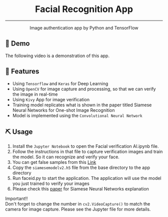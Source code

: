 <h1 align="center">Facial Recognition App </h1>

---

<p align="center"> Image authentication app by Python and TensorFlow
    <br> 
</p>

## 🏁 Demo
The following video is a demonstration of this app.



## 🎈 Features <a name="usage"></a>

- Using `Tensorflow` and `Keras` for Deep Learning
- Using `OpenCV` for image capture and processing, so that we can verify the image in real-time
- Using `Kivy` App for image verification
- Training model replicates what is shown in the paper titled Siamese Neural Networks for One-shot Image Recognition
- Model is implemented using the `Convolutional Neural Network`

## ⛏️ Usage <a name = "built_using"></a>
1. Install the `Jupyter Notebook` to open the Facial verification AI.ipynb file.
2. Follow the instructions in that file to capture verification images and train the model. So it can recognize and verify your face.
3. You can get false samples from this [Link](http://vis-www.cs.umass.edu/lfw/)
4. Copy the `siamesemodelv2.h5` file from the base directory to the app directory
5. Run faceid.py to start the application. The application will use the model you just trained to verify your images  
6. Please check this [paper](https://www.cs.cmu.edu/~rsalakhu/papers/oneshot1.pdf) for Siamese Neural Networks explanation


Important!!  
Don't forget to change the number in `cv2.VideoCapture()` to match the camera for image capture. Please see the Jupyter file for more details.
